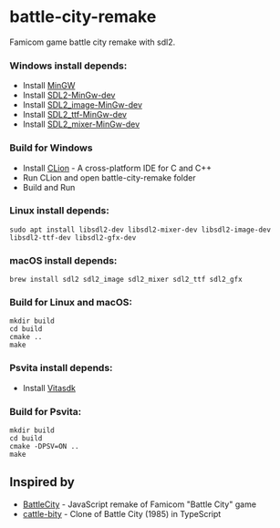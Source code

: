 # battle-city-remake
Famicom game battle city remake with sdl2.

### Windows install depends:
- Install [MinGW](https://www.mingw-w64.org/downloads/)
- Install [SDL2-MinGw-dev](http://www.libsdl.org/download-2.0.php)
- Install [SDL2_image-MinGw-dev](http://www.libsdl.org/projects/SDL_image/)
- Install [SDL2_ttf-MinGw-dev](http://www.libsdl.org/projects/SDL_ttf/)
- Install [SDL2_mixer-MinGw-dev](http://www.libsdl.org/projects/SDL_mixer/)

### Build for Windows
- Install [CLion](https://www.jetbrains.com/clion/) - A cross-platform IDE for C and C++
- Run CLion and open battle-city-remake folder
- Build and Run


### Linux install depends:
```
sudo apt install libsdl2-dev libsdl2-mixer-dev libsdl2-image-dev libsdl2-ttf-dev libsdl2-gfx-dev
```


### macOS install depends:
```
brew install sdl2 sdl2_image sdl2_mixer sdl2_ttf sdl2_gfx
```


### Build for Linux and macOS:
```
mkdir build
cd build
cmake ..
make
```

### Psvita install depends:
- Install [Vitasdk](https://vitasdk.org)

### Build for Psvita:
```
mkdir build
cd build
cmake -DPSV=ON ..
make
```

## Inspired by

- [BattleCity](https://github.com/newagebegins/BattleCity) - JavaScript remake of Famicom "Battle City" game
- [cattle-bity](https://github.com/dogballs/cattle-bity) - Clone of Battle City (1985) in TypeScript
